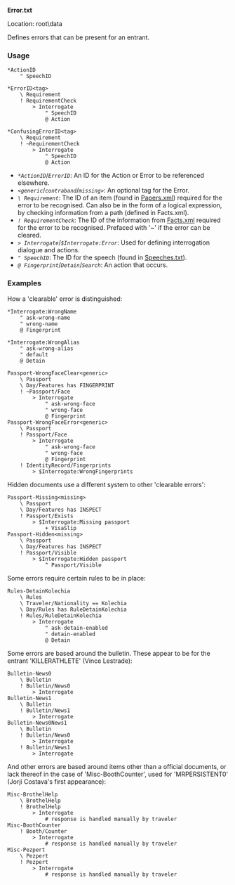 **Error.txt**

Location: root\data

Defines errors that can be present for an entrant.

### Usage

```
*ActionID
	" SpeechID

*ErrorID<tag>
	\ Requirement
	! RequirementCheck
		> Interrogate
			" SpeechID
			@ Action
	
*ConfusingErrorID<tag>
	\ Requirement
	! ~RequirementCheck
		> Interrogate
			" SpeechID
			@ Action
```

* _`*ActionID`_/_`ErrorID`_: An ID for the Action or Error to be referenced elsewhere.
* _`<generic`_/_`contraband`_/_`missing>`_: An optional tag for the Error.
* _`\ Requirement`_: The ID of an item (found in [Papers.xml](../xml/Papers.md)) required for the error to be recognised. Can also be in the form of a logical expression, by checking information from a path (defined in Facts.xml).
* _`! RequirementCheck`_: The ID of the information from [Facts.xml](../xml/Facts.md) required for the error to be recognised. Prefaced with '~' if the error can be cleared.
* _`> Interrogate`_/_`$Interrogate:Error`_: Used for defining interrogation dialogue and actions. 
* _`" SpeechID`_: The ID for the speech (found in [Speeches.txt](Speeches.md)).
* _`@ Fingerprint`_/_`Detain`_/_`Search`_: An action that occurs.

### Examples
How a 'clearable' error is distinguished:

```
*Interrogate:WrongName
	" ask-wrong-name
	" wrong-name
	@ Fingerprint

*Interrogate:WrongAlias
	" ask-wrong-alias
	" default
	@ Detain
```

```
Passport-WrongFaceClear<generic>
	\ Passport
	\ Day/Features has FINGERPRINT
	! ~Passport/Face
		> Interrogate 
			" ask-wrong-face
			" wrong-face
			@ Fingerprint
Passport-WrongFaceError<generic>
	\ Passport
	! Passport/Face
		> Interrogate 
			" ask-wrong-face
			" wrong-face
			@ Fingerprint
	! IdentityRecord/Fingerprints
		> $Interrogate:WrongFingerprints
```

Hidden documents use a different system to other 'clearable errors':

```
Passport-Missing<missing>
	\ Passport
	\ Day/Features has INSPECT
	! Passport/Exists
		> $Interrogate:Missing passport
			+ VisaSlip
Passport-Hidden<missing>
	\ Passport
	\ Day/Features has INSPECT
	! Passport/Visible
		> $Interrogate:Hidden passport
			^ Passport/Visible
```

Some errors require certain rules to be in place:

```
Rules-DetainKolechia
	\ Rules
	\ Traveler/Nationality == Kolechia
	\ Day/Rules has RuleDetainKolechia
	! Rules/RuleDetainKolechia
		> Interrogate
			" ask-detain-enabled
			" detain-enabled
			@ Detain
```

Some errors are based around the bulletin. These appear to be for the entrant 'KILLERATHLETE' (Vince Lestrade):

```
Bulletin-News0
	\ Bulletin
	! Bulletin/News0
		> Interrogate
Bulletin-News1
	\ Bulletin
	! Bulletin/News1
		> Interrogate		
Bulletin-News0News1
	\ Bulletin
	! Bulletin/News0
		> Interrogate	
	! Bulletin/News1
		> Interrogate
```

And other errors are based around items other than a official documents, or lack thereof in the case of 'Misc-BoothCounter', used for 'MRPERSISTENT0' (Jorji Costava's first appearance):

```
Misc-BrothelHelp
	\ BrothelHelp
	! BrothelHelp
		> Interrogate
			# response is handled manually by traveler
Misc-BoothCounter
	! Booth/Counter
		> Interrogate
			# response is handled manually by traveler
Misc-Pezpert
	\ Pezpert
	! Pezpert
		> Interrogate
			# response is handled manually by traveler
```
